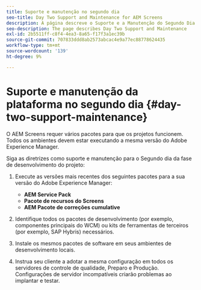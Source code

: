 ```yaml
---
title: Suporte e manutenção no segundo dia
seo-title: Day Two Support and Maintenance for AEM Screens
description: A página descreve o Suporte e a Manutenção do Segundo Dia
seo-description: The page describes Day Two Support and Maintenance
exl-id: 2b5511ff-c8f4-4ea3-8a65-f17f3a1ec39b
source-git-commit: 707833ddd8ab2573abcac4e9a77ec88778624435
workflow-type: tm+mt
source-wordcount: '139'
ht-degree: 9%

---
```


# Suporte e manutenção da plataforma no segundo dia {#day-two-support-maintenance}

O AEM Screens requer vários pacotes para que os projetos funcionem. Todos os ambientes devem estar executando a mesma versão do Adobe Experience Manager.

Siga as diretrizes como suporte e manutenção para o Segundo dia da fase de desenvolvimento do projeto:

1. Execute as versões mais recentes dos seguintes pacotes para a sua versão do Adobe Experience Manager:

   * **AEM Service Pack**
   * **Pacote de recursos do Screens**
   * **AEM Pacote de correções cumulative**

1. Identifique todos os pacotes de desenvolvimento (por exemplo, componentes principais do WCM) ou kits de ferramentas de terceiros (por exemplo, SAP Hybris) necessários.

1. Instale os mesmos pacotes de software em seus ambientes de desenvolvimento locais.

1. Instrua seu cliente a adotar a mesma configuração em todos os servidores de controle de qualidade, Preparo e Produção. Configurações de servidor incompatíveis criarão problemas ao implantar e testar.
